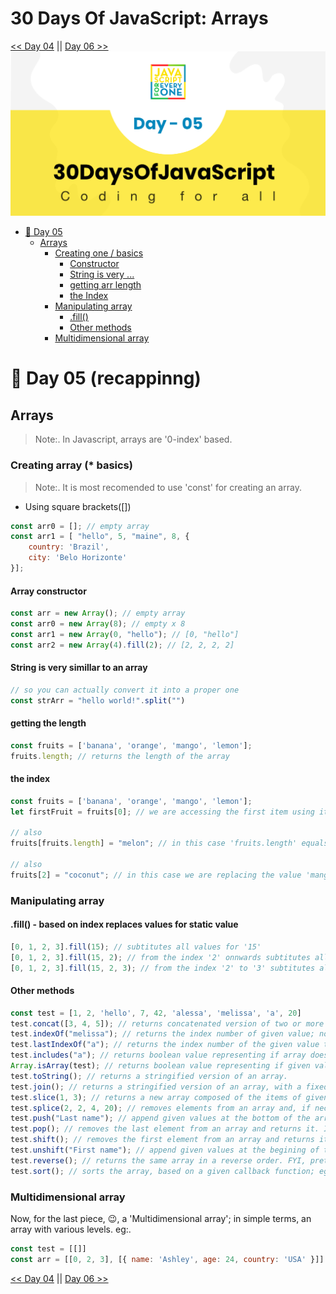 # 30 Days Of JavaScript: Arrays
[<< Day 04](../Day%2004/readme.md) || [Day 06 >>](../Day%2006/readme.md)
![Thirty Days Of Javascript](../images//day_05.png)

- [📔 Day 05](#📔-day-05-recappinng)
    - [Arrays](#arrays)
        - [Creating one / basics](#creating-array--basics)
            - [Constructor](#array-constructor)
            - [String is very ...](#string-is-very-simillar-to-an-array)
            - [getting arr length](#getting-the-length)
            - [the Index](#the-index)
        - [Manipulating array](#manipulating-array)
            - [.fill()](#fill---based-on-index-replaces-values-for-static-value)
            - [Other methods](#other-methods)
        - [Multidimensional array](#multidimensional-array)
# 📔 Day 05 (recappinng)
## Arrays
> Note:. In Javascript, arrays are '0-index' based.
### Creating array (* basics)
> Note:. It is most recomended to use 'const' for creating an array.

- Using square brackets([])
```js
const arr0 = []; // empty array
const arr1 = [ "hello", 5, "maine", 8, {
    country: 'Brazil',
    city: 'Belo Horizonte'
}];
```
#### Array constructor
```js
const arr = new Array(); // empty array
const arr0 = new Array(8); // empty x 8
const arr1 = new Array(0, "hello"); // [0, "hello"]
const arr2 = new Array(4).fill(2); // [2, 2, 2, 2]
```

#### String is very simillar to an array
```js
// so you can actually convert it into a proper one
const strArr = "hello world!".split("")
```

#### getting the length
```js
const fruits = ['banana', 'orange', 'mango', 'lemon'];
fruits.length; // returns the length of the array
```

#### the index
```js
const fruits = ['banana', 'orange', 'mango', 'lemon'];
let firstFruit = fruits[0]; // we are accessing the first item using its index

// also
fruits[fruits.length] = "melon"; // in this case 'fruits.length' equals 4; setting 'melon' as the value for the 4th position

// also
fruits[2] = "coconut"; // in this case we are replacing the value 'mango' for 'coconut'
```

### Manipulating array

#### .fill() - based on index replaces values for static value
```js
[0, 1, 2, 3].fill(15); // subtitutes all values for '15'
[0, 1, 2, 3].fill(15, 2); // from the index '2' onnwards subtitutes all values for '15'
[0, 1, 2, 3].fill(15, 2, 3); // from the index '2' to '3' subtitutes all values for '15'
```

#### Other methods
```js
const test = [1, 2, 'hello', 7, 42, 'alessa', 'melissa', 'a', 20]
test.concat([3, 4, 5]); // returns concatenated version of two or more arrays.
test.indexOf("melissa"); // returns the index number of given value; note:. returns -1 in case value does not exist in array.
test.lastIndexOf("a"); // returns the index number of the given value that is closest to the end of the array; note:. returns -1 in case value does not exist in array.
test.includes("a"); // returns boolean value representing if array does, or not, include a given value.
Array.isArray(test); // returns boolean value representing if given value is, or not, an array.
test.toString(); // returns a stringified version of an array.
test.join(); // returns a stringified version of an array, with a fixed given value used as the in-between items, the default value being a ",".
test.slice(1, 3); // returns a new array composed of the items of given position to another from the given array.
test.splice(2, 2, 4, 20); // removes elements from an array and, if necessary, inserts new elements in their place, returning the deleted elements.
test.push("Last name"); // append given values at the bottom of the array.
test.pop(); // removes the last element from an array and returns it. If the array is empty, undefined is returned and the array is not modified.
test.shift(); // removes the first element from an array and returns it. If the array is empty, undefined is returned and the array is not modified.
test.unshift("First name"); // append given values at the begining of the array.
test.reverse(); // returns the same array in a reverse order. FYI, pretty obvious, no, 😓.
test.sort(); // sorts the array, based on a given callback function; eg:. ascending, descending, others.
```

### Multidimensional array
Now, for the last piece, 😉, a 'Multidimensional array'; in simple terms, an array with various levels. eg:.
```js
const test = [[]]
const arr = [[0, 2, 3], [{ name: 'Ashley', age: 24, country: 'USA' }]]
```

[<< Day 04](../Day%2004/readme.md) || [Day 06 >>](../Day%2006/readme.md)